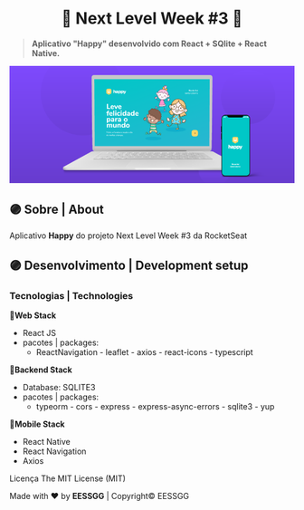 
<h1 align="center">🚀 <strong> Next Level Week #3</strong> 🚀</h1>

> **Aplicativo "Happy" desenvolvido com React + SQlite + React Native.**

![](bg-main.png)


## 🟣 **Sobre** | About

<p align="justify">Aplicativo <strong>Happy</strong> do projeto Next Level Week #3 da RocketSeat </p>


## 🟣 **Desenvolvimento** | Development setup 
### **Tecnologias** | Technologies

🔹**Web Stack**
  - React JS
  - pacotes | packages:
    - ReactNavigation - leaflet - axios - react-icons - typescript

🔹**Backend Stack**
  - Database: SQLITE3
  - pacotes | packages:
    - typeorm - cors  - express - express-async-errors - sqlite3 - yup

🔹**Mobile Stack**
  - React Native
  - React Navigation
  - Axios


Licença
The MIT License (MIT)

Made with **♥** by **EESSGG** | Copyright©️ EESSGG